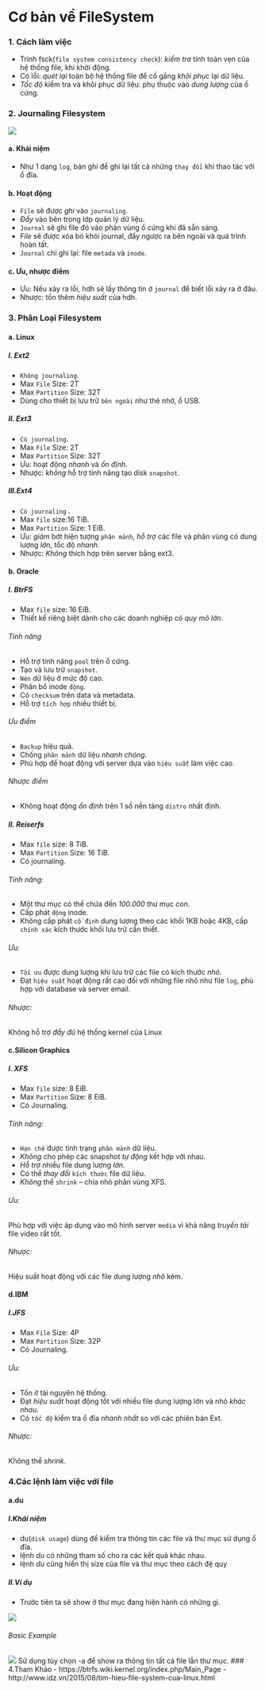 # Cơ bản về FileSystem

### 1. Cách làm việc

- Trình fsck(`file system consistency check`): *kiểm tra* tính toàn vẹn của hệ thống file, khi khởi động.
- Có lỗi: *quét lại* toàn bộ hệ thống file để cố gắng *khôi phục* lại dữ liệu.
- *Tốc độ* kiểm tra và khôi phục dữ liệu: phụ thuộc vào *dung lượng* của ổ cứng.

### 2. Journaling Filesystem

<img src="http://i.imgur.com/4Wbtddb.gif" />

#### a. Khái niệm
- Như 1 dạng `log`, bản ghi để ghi lại tất cả những `thay đổi` khi thao tác với ổ đĩa.

#### b. Hoạt động

- `File` sẽ được *ghi* vào `journaling`.
- *Đẩy* vào bên trong lớp quản lý dữ liệu.
- `Journal` sẽ ghi file đó vào phân vùng ổ cứng khi đã sẵn sàng.
- *File* sẽ được xóa bỏ khỏi journal, đẩy ngược ra bên ngoài và quá trình hoàn tất.
- `Journal` chỉ ghi lại: file `metada` và `inode`.

#### c. Ưu, nhược điểm
- Ưu: Nếu xảy ra lỗi, hdh sẽ lấy thông tin ở `journal` để biết lỗi xảy ra ở đâu.
- Nhược: tốn thêm *hiệu suất* của hdh.

### 3. Phân Loại Filesystem
#### a. Linux
##### I. Ext2
- `Không journaling`.
- Max `File` Size: 2T
- Max `Partition` Size: 32T
- Dùng cho thiết bị lưu trữ `bên ngoài` như thẻ nhớ, ổ USB.

##### II. Ext3
- `Có journaling`.
- Max `File` Size: 2T
- Max `Partition` Size: 32T
- Ưu: hoạt động *nhanh* và *ổn định*.
- Nhược: *không* hỗ trợ tính năng tạo disk `snapshot`.

##### III.Ext4
- `Có journaling` .
- Max `file` size:16 TiB.
- Max `Partition` Size: 1 EiB.
- Ưu: *giảm* bớt hiện tượng `phân mảnh`, *hỗ trợ* các file và phân vùng có dung lượng *lớn*, tốc độ *nhanh*.
- Nhược: *Không* thích hợp trên server bằng ext3.

#### b. Oracle
##### I. BtrFS
- Max `file` size: 16 EiB.
- Thiết kế riêng biệt dành cho các doanh nghiệp có *quy mô lớn*.

###### Tính năng
- Hỗ trợ tính năng `pool` trên ổ cứng.
- Tạo và lưu trữ `snapshot`.
- `Nén` dữ liệu ở mức độ cao.
- Phân bổ inode `động`.
- Có `checksum` trên data và metadata.
- Hỗ trợ `tích hợp` nhiều thiết bị.

###### Ưu điểm
- `Backup` hiệu quả.
- Chống `phân mảnh` dữ liệu *nhanh chóng*.
- Phù hợp để hoạt động với server dựa vào `hiệu suất` làm việc cao.

###### Nhược điểm
- Không hoạt động *ổn định* trên 1 số nền tảng `distro` nhất định.

##### II. Reiserfs
- Max `file` size: 8 TiB.
- Max `Partition` Size: 16 TiB.
- Có journaling.

###### Tính năng:
- Một thư mục có thể chứa đến *100.000* thư mục *con*.
- Cấp phát `động` inode.
- Không cấp phát `cố định` dung lượng theo các khối 1KB hoặc 4KB, cấp `chính xác` kích thước khối lưu trữ cần thiết.

###### Ưu:
- `Tối ưu` được dung lượng khi lưu trữ các file có kích thước *nhỏ*.
- Đạt `hiệu suất` hoạt động rất cao đối với những file nhỏ như file `log`, phù hợp với database và server email.

###### Nhược:
Không hỗ trợ *đầy đủ* hệ thống kernel của Linux

#### c.Silicon Graphics
##### I. XFS
- Max `file` size: 8 EiB.
- Max `Partition` Size: 8 EiB.
- Có Journaling.

###### Tính năng:
- `Hạn chế` được tình trạng `phân mảnh` dữ liệu.
- *Không* cho phép các snapshot *tự động* kết hợp với nhau.
- *Hỗ trợ* nhiều file dung lượng *lớn*.
- Có thể *thay đổi* `kích thước` file dữ liệu.
- *Không* thể `shrink` – chia nhỏ phân vùng XFS.

###### Ưu:
Phù hợp với việc áp dụng vào mô hình server `media` vì khả năng *truyền tải* file video rất tốt.

###### Nhược:
Hiệu suất hoạt động với các file dung lượng *nhỏ* kém.

#### d.IBM
##### I.JFS
- Max `File` Size: 4P
- Max `Partition` Size: 32P
- Có Journaling.

###### Ưu:
- Tốn *ít* tài nguyên hệ thống.
- Đạt *hiệu suất* hoạt động tốt với nhiều file dung lượng lớn và nhỏ *khác nhau*.
- Có `tốc độ` kiểm tra ổ đĩa *nhanh nhất* so với các phiên bản Ext.

###### Nhược:
Không thể *shrink*.

### 4.Các lệnh làm việc với file
#### a.du
##### I.Khái niệm
- du(`disk usage`) dùng để kiểm tra thông tin các file và thư mục sử dụng ổ đĩa.
- lệnh *du* có những tham số cho ra các kết quả khác nhau.
- lệnh *du* cũng hiển thị size của file và thư mục theo cách đệ quy

##### II.Ví dụ
- Trước tiên ta sẽ show ở thư mục đang hiện hành có những gì.

<img src="http://i.imgur.com/BnZEYCm.png" />

###### *Basic Example*
<img src="http://i.imgur.com/VKoTjQe.png" />
Sử dụng tùy chọn -a để show ra thông tin tất cả file lẫn thư mục.
### 4.Tham Khảo
- https://btrfs.wiki.kernel.org/index.php/Main_Page
- http://www.idz.vn/2015/08/tim-hieu-file-system-cua-linux.html


